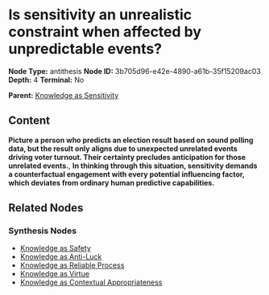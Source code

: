 # Is sensitivity an unrealistic constraint when affected by unpredictable events?

**Node Type:** antithesis
**Node ID:** 3b705d96-e42e-4890-a61b-35f15209ac03
**Depth:** 4
**Terminal:** No

**Parent:** [Knowledge as Sensitivity](knowledge-as-sensitivity-synthesis-67e0f42c-f871-47b0-ba48-537da4d0de79.md)

## Content

**Picture a person who predicts an election result based on sound polling data, but the result only aligns due to unexpected unrelated events driving voter turnout. Their certainty precludes anticipation for those unrelated events.**, **In thinking through this situation, sensitivity demands a counterfactual engagement with every potential influencing factor, which deviates from ordinary human predictive capabilities.**

## Related Nodes

### Synthesis Nodes

- [Knowledge as Safety](knowledge-as-safety-synthesis-e70782b8-9079-4021-851b-4e8f7cdb3826.md)
- [Knowledge as Anti-Luck](knowledge-as-anti-luck-synthesis-468b8d7e-b6f2-4e75-9c87-3167978f306a.md)
- [Knowledge as Reliable Process](knowledge-as-reliable-process-synthesis-18cbfc59-6ae3-4dac-9c8a-49f442547c81.md)
- [Knowledge as Virtue](knowledge-as-virtue-synthesis-69d5fd54-1c9d-49b7-bed2-d8bd91e629b5.md)
- [Knowledge as Contextual Appropriateness](knowledge-as-contextual-appropriateness-synthesis-a83f3cf4-f370-4b13-978f-b7bca8805227.md)
